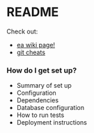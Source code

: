 # README #

Check out:

* [ea wiki page!](./earailstemp/wiki/Home)
* [git cheats](./earailstemp/wiki/gitcheats)

### How do I get set up? ###

* Summary of set up
* Configuration
* Dependencies
* Database configuration
* How to run tests
* Deployment instructions
